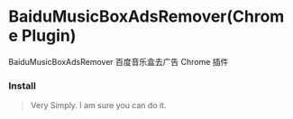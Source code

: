BaiduMusicBoxAdsRemover(Chrome Plugin)
=======================

  BaiduMusicBoxAdsRemover
  百度音乐盒去广告 Chrome 插件
  
### Install

> Very Simply.
> I am sure you can do it.
